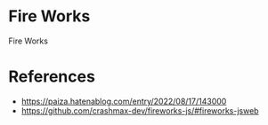 # Fire Works
Fire Works

# References
- https://paiza.hatenablog.com/entry/2022/08/17/143000
- https://github.com/crashmax-dev/fireworks-js/#fireworks-jsweb 
